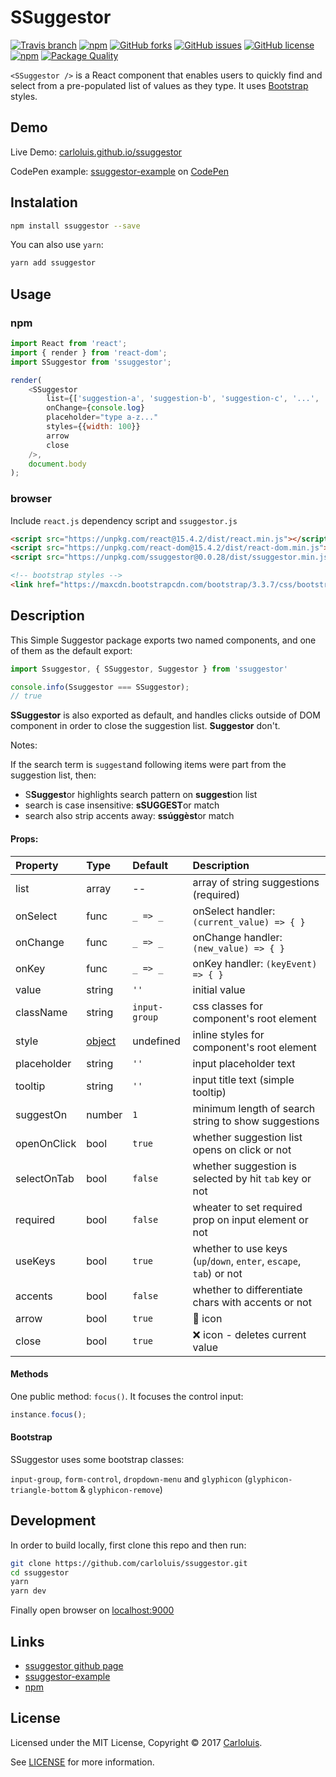 # SSuggestor

[![Travis branch](https://img.shields.io/travis/carloluis/ssuggestor/master.svg)](https://travis-ci.org/carloluis/ssuggestor)
[![npm](https://img.shields.io/npm/dt/ssuggestor.svg)](https://npm-stat.com/charts.html?package=ssuggestor)
[![GitHub forks](https://img.shields.io/github/forks/carloluis/ssuggestor.svg)](https://github.com/carloluis/ssuggestor/network)
[![GitHub issues](https://img.shields.io/github/issues/carloluis/ssuggestor.svg)](https://github.com/carloluis/ssuggestor/issues)
[![GitHub license](https://img.shields.io/badge/license-MIT-blue.svg)](https://raw.githubusercontent.com/carloluis/ssuggestor/master/LICENSE)
[![npm](https://img.shields.io/npm/v/ssuggestor.svg)](https://www.npmjs.com/package/ssuggestor)
[![Package Quality](http://npm.packagequality.com/shield/ssuggestor.svg)](http://packagequality.com/#?package=ssuggestor)

`<SSuggestor />` is a React component that enables users to quickly find and select from a pre-populated list of values as they type. It uses [Bootstrap](http://getbootstrap.com/) styles.

## Demo

Live Demo: [carloluis.github.io/ssuggestor](https://carloluis.github.io/ssuggestor/)

CodePen example: [ssuggestor-example](http://codepen.io/carloluis/pen/rjpLYw/) on [CodePen](http://codepen.io)

## Instalation

```bash
npm install ssuggestor --save
```

You can also use `yarn`:

```bash
yarn add ssuggestor
```

## Usage 

### npm

```javascript
import React from 'react';
import { render } from 'react-dom';
import SSuggestor from 'ssuggestor';

render(
	<SSuggestor 
		list={['suggestion-a', 'suggestion-b', 'suggestion-c', '...', 'suggestion-z']}
		onChange={console.log}
		placeholder="type a-z..."
		styles={{width: 100}}
		arrow
		close
	/>,
	document.body
);

```

### browser

Include `react.js` dependency script and `ssuggestor.js` 

```html
<script src="https://unpkg.com/react@15.4.2/dist/react.min.js"></script>
<script src="https://unpkg.com/react-dom@15.4.2/dist/react-dom.min.js"></script>
<script src="https://unpkg.com/ssuggestor@0.0.28/dist/ssuggestor.min.js"></script>

<!-- bootstrap styles -->
<link href="https://maxcdn.bootstrapcdn.com/bootstrap/3.3.7/css/bootstrap.min.css">
```

## Description

This Simple Suggestor package exports two named components, and one of them as the default export:

```javascript
import Ssuggestor, { SSuggestor, Suggestor } from 'ssuggestor'

console.info(Ssuggestor === SSuggestor); 
// true
```

__SSuggestor__ is also exported as default, and handles clicks outside of DOM component in order to close the suggestion list. __Suggestor__ don't.


Notes:

If the search term is `suggest`and following items were part from the suggestion list, then:

* S**Suggest**or highlights search pattern on **suggest**ion list
* search is case insensitive: **sSUGGEST**or match
* search also strip accents away: **ssúggèst**or match

#### Props:

Property | Type | Default | Description
:--------|:-----|:--------|:-----------
list     | array | -- | array of string suggestions (required)
onSelect | func | `_ => _` | onSelect handler: `(current_value) => { }`
onChange | func | `_ => _` | onChange handler: `(new_value) => { }`
onKey	 | func | `_ => _` | onKey handler: `(keyEvent) => { }`
value    | string | `''` | initial value
className| string | `input-group` | css classes for component's root element
style    | [object](https://facebook.github.io/react/docs/dom-elements.html#style "react style object") | undefined | inline styles for component's root element
placeholder | string | `''` | input placeholder text
tooltip  | string | `''` | input title text (simple tooltip)
suggestOn| number | `1` | minimum length of search string to show suggestions
openOnClick | bool | `true` | whether suggestion list opens on click or not
selectOnTab | bool | `false` | whether suggestion is selected by hit `tab` key or not
required | bool | `false` | wheater to set required prop on input element or not
useKeys  | bool | `true` | whether to use keys (`up`/`down`, `enter`, `escape`, `tab`) or not
accents	 | bool | `false`| whether to differentiate chars with accents or not
arrow    | bool | `true` | :small_red_triangle_down: icon
close    | bool | `true` | :x: icon - deletes current value


#### Methods

One public method: `focus()`. It focuses the control input:

```javascript
instance.focus();
```

#### Bootstrap

SSuggestor uses some bootstrap classes: 

`input-group`, `form-control`, `dropdown-menu` and `glyphicon` (`glyphicon-triangle-bottom` & `glyphicon-remove`)

## Development

In order to build locally, first clone this repo and then run:

```bash
git clone https://github.com/carloluis/ssuggestor.git
cd ssuggestor
yarn
yarn dev
```

Finally open browser on [localhost:9000](http://localhost:9000/)

## Links
* [ssuggestor github page](https://carloluis.github.io/ssuggestor/)
* [ssuggestor-example](http://codepen.io/carloluis/pen/rjpLYw/)
* [npm](https://www.npmjs.com/package/ssuggestor "ssuggestor@npm")

## License

Licensed under the MIT License, Copyright © 2017 [Carloluis](https://twitter.com/carloluis_).

See [LICENSE](./LICENSE) for more information.
